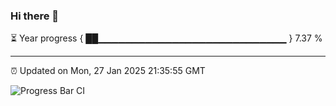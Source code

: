 ### Hi there 👋

⏳ Year progress { ██▁▁▁▁▁▁▁▁▁▁▁▁▁▁▁▁▁▁▁▁▁▁▁▁▁▁▁▁ } 7.37 %

---

⏰ Updated on Mon, 27 Jan 2025 21:35:55 GMT

![Progress Bar CI](https://github.com/IshwaranRudhara/GIT-ACTION/workflows/Progress%20Bar%20CI/badge.svg)
